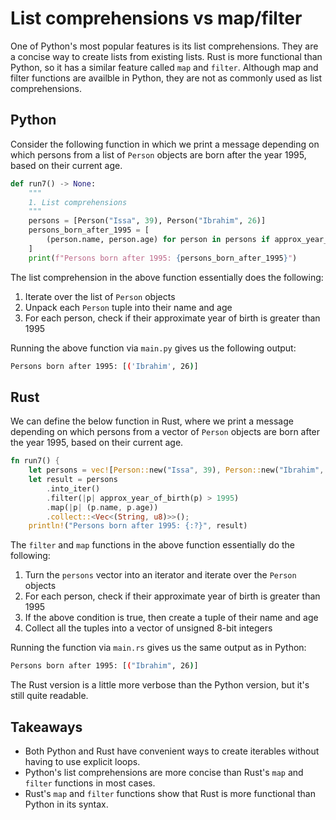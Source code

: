 # List comprehensions vs map/filter

One of Python's most popular features is its list comprehensions. They are a concise way to create
lists from existing lists. Rust is more functional than Python, so it has a similar feature called
`map` and `filter`. Although map and filter functions are availble in Python, they are not as
commonly used as list comprehensions.

## Python

Consider the following function in which we print a message depending on which persons from
a list of `Person` objects are born after the year 1995, based on their current age.

```py
def run7() -> None:
    """
    1. List comprehensions
    """
    persons = [Person("Issa", 39), Person("Ibrahim", 26)]
    persons_born_after_1995 = [
        (person.name, person.age) for person in persons if approx_year_of_birth(person) > 1995
    ]
    print(f"Persons born after 1995: {persons_born_after_1995}")
```

The list comprehension in the above function essentially does the following:

1. Iterate over the list of `Person` objects
2. Unpack each `Person` tuple into their name and age
3. For each person, check if their approximate year of birth is greater than 1995

Running the above function via `main.py` gives us the following output:

```bash
Persons born after 1995: [('Ibrahim', 26)]
```

## Rust

We can define the below function in Rust, where we print a message depending on which persons from
a vector of `Person` objects are born after the year 1995, based on their current age.

```rs
fn run7() {
    let persons = vec![Person::new("Issa", 39), Person::new("Ibrahim", 26)];
    let result = persons
        .into_iter()
        .filter(|p| approx_year_of_birth(p) > 1995)
        .map(|p| (p.name, p.age))
        .collect::<Vec<(String, u8)>>();
    println!("Persons born after 1995: {:?}", result)
```

The `filter` and `map` functions in the above function essentially do the following:

1. Turn the `persons` vector into an iterator and iterate over the `Person` objects
2. For each person, check if their approximate year of birth is greater than 1995
3. If the above condition is true, then create a tuple of their name and age
4. Collect all the tuples into a vector of unsigned 8-bit integers

Running the function via `main.rs` gives us the same output as in Python:

```bash
Persons born after 1995: [("Ibrahim", 26)]
```

The Rust version is a little more verbose than the Python version, but it's still quite readable.

## Takeaways

- Both Python and Rust have convenient ways to create iterables without having to use explicit loops.
- Python's list comprehensions are more concise than Rust's `map` and `filter` functions in
  most cases.
- Rust's `map` and `filter` functions show that Rust is more functional than Python in its syntax.
